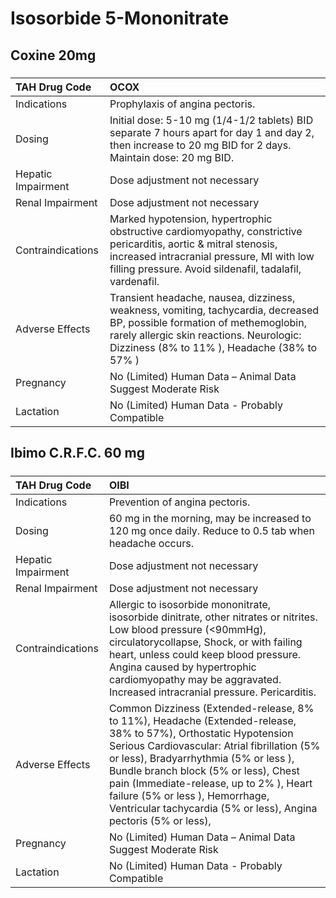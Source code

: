 # Isosorbide 5-Mononitrate

## Coxine 20mg

##### 

| TAH Drug Code      | OCOX                                                                                                                                                                                                                      |
|:-------------------|:--------------------------------------------------------------------------------------------------------------------------------------------------------------------------------------------------------------------------|
| Indications        | Prophylaxis of angina pectoris.                                                                                                                                                                                           |
| Dosing             | Initial dose: 5-10 mg (1/4-1/2 tablets) BID separate 7 hours apart for day 1 and day 2, then increase to 20 mg BID for 2 days. Maintain dose: 20 mg BID.                                                                  |
| Hepatic Impairment | Dose adjustment not necessary                                                                                                                                                                                             |
| Renal Impairment   | Dose adjustment not necessary                                                                                                                                                                                             |
| Contraindications  | Marked hypotension, hypertrophic obstructive cardiomyopathy, constrictive pericarditis, aortic & mitral stenosis, increased intracranial pressure, MI with low filling pressure. Avoid sildenafil, tadalafil, vardenafil. |
| Adverse Effects    | Transient headache, nausea, dizziness, weakness, vomiting, tachycardia, decreased BP, possible formation of methemoglobin, rarely allergic skin reactions. Neurologic: Dizziness (8% to 11% ), Headache (38% to 57% )     |
| Pregnancy          | No (Limited) Human Data – Animal Data Suggest Moderate Risk                                                                                                                                                               |
| Lactation          | No (Limited) Human Data - Probably Compatible                                                                                                                                                                             |

## Ibimo C.R.F.C. 60 mg

##### 

| TAH Drug Code      | OIBI                                                                                                                                                                                                                                                                                                                                                                                                |
|:-------------------|:----------------------------------------------------------------------------------------------------------------------------------------------------------------------------------------------------------------------------------------------------------------------------------------------------------------------------------------------------------------------------------------------------|
| Indications        | Prevention of angina pectoris.                                                                                                                                                                                                                                                                                                                                                                      |
| Dosing             | 60 mg in the morning, may be increased to 120 mg once daily. Reduce to 0.5 tab when headache occurs.                                                                                                                                                                                                                                                                                                |
| Hepatic Impairment | Dose adjustment not necessary                                                                                                                                                                                                                                                                                                                                                                       |
| Renal Impairment   | Dose adjustment not necessary                                                                                                                                                                                                                                                                                                                                                                       |
| Contraindications  | Allergic to isosorbide mononitrate, isosorbide dinitrate, other nitrates or nitrites. Low blood pressure (<90mmHg), circulatorycollapse, Shock, or with failing heart, unless could keep blood pressure. Angina caused by hypertrophic cardiomyopathy may be aggravated. Increased intracranial pressure. Pericarditis.                                                                             |
| Adverse Effects    | Common Dizziness (Extended-release, 8% to 11%), Headache (Extended-release, 38% to 57%), Orthostatic Hypotension Serious Cardiovascular: Atrial fibrillation (5% or less), Bradyarrhythmia (5% or less ), Bundle branch block (5% or less), Chest pain (Immediate-release, up to 2% ), Heart failure (5% or less ), Hemorrhage, Ventricular tachycardia (5% or less), Angina pectoris (5% or less), |
| Pregnancy          | No (Limited) Human Data – Animal Data Suggest Moderate Risk                                                                                                                                                                                                                                                                                                                                         |
| Lactation          | No (Limited) Human Data - Probably Compatible                                                                                                                                                                                                                                                                                                                                                       |

